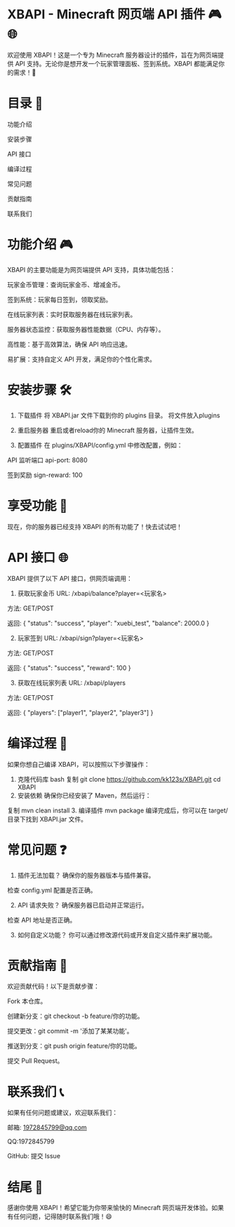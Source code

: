 # XBAPI - Minecraft 网页端 API 插件 🎮🌐
欢迎使用 XBAPI！这是一个专为 Minecraft 服务器设计的插件，旨在为网页端提供 API 支持。无论你是想开发一个玩家管理面板、签到系统。XBAPI 都能满足你的需求！🚀

# 目录 📑
功能介绍

安装步骤

API 接口

编译过程

常见问题

贡献指南

联系我们

# 功能介绍 🎮
XBAPI 的主要功能是为网页端提供 API 支持，具体功能包括：

玩家金币管理：查询玩家金币、增减金币。

签到系统：玩家每日签到，领取奖励。

在线玩家列表：实时获取服务器在线玩家列表。

服务器状态监控：获取服务器性能数据（CPU、内存等）。

高性能：基于高效算法，确保 API 响应迅速。

易扩展：支持自定义 API 开发，满足你的个性化需求。

# 安装步骤 🛠️
1. 下载插件
将 XBAPI.jar 文件下载到你的 plugins 目录。
将文件放入plugins

2. 重启服务器
重启或者reload你的 Minecraft 服务器，让插件生效。

3. 配置插件
在 plugins/XBAPI/config.yml 中修改配置，例如：

API 监听端口
api-port: 8080

签到奖励
sign-reward: 100

# 享受功能 🎉
现在，你的服务器已经支持 XBAPI 的所有功能了！快去试试吧！

# API 接口 🌐
XBAPI 提供了以下 API 接口，供网页端调用：

1. 获取玩家金币
URL: /xbapi/balance?player=<玩家名>

方法: GET/POST

返回:
{
  "status": "success",
  "player": "xuebi_test",
  "balance": 2000.0
}

2. 玩家签到
URL: /xbapi/sign?player=<玩家名>

方法: GET/POST

返回:
{
  "status": "success",
  "reward": 100
}

3. 获取在线玩家列表
URL: /xbapi/players

方法: GET/POST

返回:
{
  "players": ["player1", "player2", "player3"]
}

# 编译过程 🔧
如果你想自己编译 XBAPI，可以按照以下步骤操作：

1. 克隆代码库
bash
复制
git clone https://github.com/kk123s/XBAPI.git
cd XBAPI
2. 安装依赖
确保你已经安装了 Maven，然后运行：

复制
mvn clean install
3. 编译插件
mvn package
编译完成后，你可以在 target/ 目录下找到 XBAPI.jar 文件。

# 常见问题 ❓
1. 插件无法加载？
确保你的服务器版本与插件兼容。

检查 config.yml 配置是否正确。

2. API 请求失败？
确保服务器已启动并正常运行。

检查 API 地址是否正确。

3. 如何自定义功能？
你可以通过修改源代码或开发自定义插件来扩展功能。

# 贡献指南 🤝
欢迎贡献代码！以下是贡献步骤：

Fork 本仓库。

创建新分支：git checkout -b feature/你的功能。

提交更改：git commit -m '添加了某某功能'。

推送到分支：git push origin feature/你的功能。

提交 Pull Request。

# 联系我们 📞
如果有任何问题或建议，欢迎联系我们：

邮箱: 1972845799@qq.com

QQ:1972845799

GitHub: 提交 Issue

# 结尾 🎊
感谢你使用 XBAPI！希望它能为你带来愉快的 Minecraft 网页端开发体验。如果有任何问题，记得随时联系我们哦！😄

